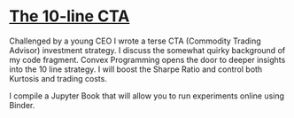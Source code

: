 # [The 10-line CTA](http://tschm.github.io/cs)

Challenged by a young CEO I wrote a terse CTA (Commodity Trading Advisor) investment strategy. I discuss the somewhat quirky background of my code fragment.
Convex Programming opens the door to deeper insights into the 10 line strategy. I will boost the Sharpe Ratio and control both Kurtosis and trading costs.

I compile a Jupyter Book that will allow you to run experiments online using Binder.

